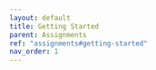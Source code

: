 ```yaml
---
layout: default
title: Getting Started
parent: Assignments
ref: "assignments#getting-started"
nav_order: 1
---
```


